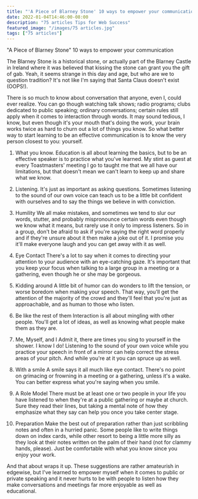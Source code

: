 ```yaml
---
title: "'A Piece of Blarney Stone' 10 ways to empower your communication"
date: 2022-01-04T14:46:00-08:00
description: "75 articles Tips for Web Success"
featured_image: "/images/75 articles.jpg"
tags: ["75 articles"]
---
```


"A Piece of Blarney Stone" 10 ways to empower your communication

The Blarney Stone is a historical stone, or actually part of the Blarney Castle in Ireland where it was believed that kissing the stone can grant you the gift of gab. Yeah, it seems strange in this day and age, but who are we to question tradition? It's not like I'm saying that Santa Claus doesn't exist (OOPS!).

There is so much to know about conversation that anyone, even I, could ever realize. You can go though watching talk shows; radio programs; clubs dedicated to public speaking; ordinary conversations; certain rules still apply when it comes to interaction through words. It may sound tedious, I know, but even though it's your mouth that's doing the work, your brain works twice as hard to churn out a lot of things you know. So what better way to start learning to be an effective communication is to know the very person closest to you: yourself.

1. What you know.
Education is all about learning the basics, but to be an effective speaker is to practice what you've learned. My stint as guest at every Toastmasters' meeting I go to taught me that we all have our limitations, but that doesn't mean we can't learn to keep up and share what we know.

2. Listening.
It's just as important as asking questions. Sometimes listening to the sound of our own voice can teach us to be a little bit confident with ourselves and to say the things we believe in with conviction.

3. Humility
We all make mistakes, and sometimes we tend to slur our words, stutter, and probably mispronounce certain words even though we know what it means, but rarely use it only to impress listeners. So in a group, don't be afraid to ask if you're saying the right word properly and if they're unsure about it then make a joke out of it. I promise you it'll make everyone laugh and you can get away with it as well.

4. Eye Contact
There's a lot to say when it comes to directing your attention to your audience with an eye-catching gaze. It's important that you keep your focus when talking to a large group in a meeting or a gathering, even though he or she may be gorgeous.

5. Kidding around
A little bit of humor can do wonders to lift the tension, or worse boredom when making your speech. That way, you'll get the attention of the majority of the crowd and they'll feel that you're just as approachable, and as human to those who listen.

6. Be like the rest of them
Interaction is all about mingling with other people. You'll get a lot of ideas, as well as knowing what people make them as they are.

7. Me, Myself, and I
Admit it, there are times you sing to yourself in the shower. I know I do! Listening to the sound of your own voice while you practice your speech in front of a mirror can help correct the stress areas of your pitch. And while you're at it you can spruce up as well.

8. With a smile
A smile says it all much like eye contact. There's no point on grimacing or frowning in a meeting or a gathering, unless it's a wake. You can better express what you're saying when you smile.

9. A Role Model
There must be at least one or two people in your life you have listened to when they're at a public gathering or maybe at church. Sure they read their lines, but taking a mental note of how they emphasize what they say can help you once you take center stage.

10. Preparation
Make the best out of preparation rather than just scribbling notes and often in a hurried panic. Some people like to write things down on index cards, while other resort to being a little more silly as they look at their notes written on the palm of their hand (not for clammy hands, please). Just be comfortable with what you know since you enjoy your work.

And that about wraps it up. These suggestions are rather amateurish in edgewise, but I've learned to empower myself when it comes to public or private speaking and it never hurts to be with people to listen how they make conversations and meetings far more enjoyable as well as educational.
